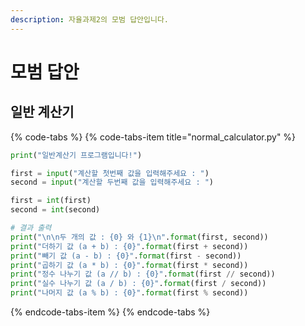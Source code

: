 ```yaml
---
description: 자율과제2의 모범 답안입니다.
---
```


# 모범 답안

## 일반 계산기

{% code-tabs %}
{% code-tabs-item title="normal\_calculator.py" %}
```python
print("일반계산기 프로그램입니다!")

first = input("계산할 첫번째 값을 입력해주세요 : ")
second = input("계산할 두번째 값을 입력해주세요 : ")

first = int(first)
second = int(second)

# 결과 출력
print("\n\n두 개의 값 : {0} 와 {1}\n".format(first, second))
print("더하기 값 (a + b) : {0}".format(first + second))
print("빼기 값 (a - b) : {0}".format(first - second))
print("곱하기 값 (a * b) : {0}".format(first * second))
print("정수 나누기 값 (a // b) : {0}".format(first // second))
print("실수 나누기 값 (a / b) : {0}".format(first / second))
print("나머지 값 (a % b) : {0}".format(first % second))
```
{% endcode-tabs-item %}
{% endcode-tabs %}

 

